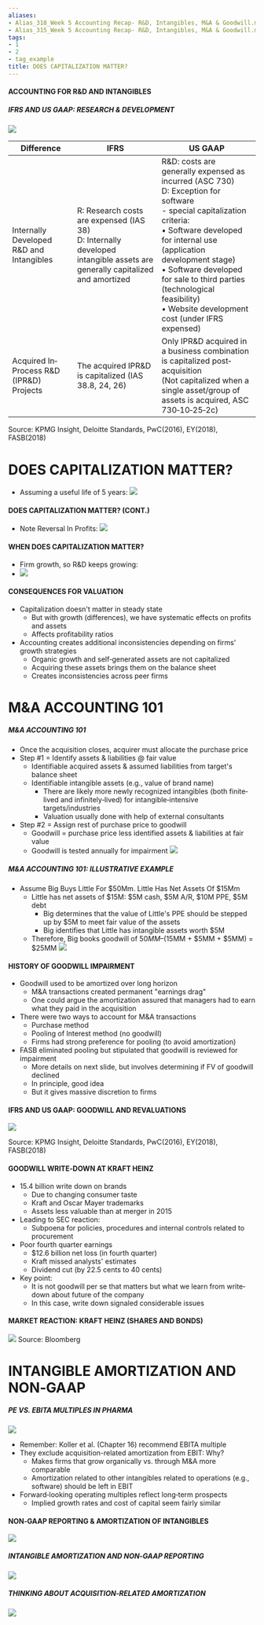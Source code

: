 ```yaml
---
aliases:
- Alias_318_Week 5 Accounting Recap- R&D, Intangibles, M&A & Goodwill.md
- Alias_315_Week 5 Accounting Recap- R&D, Intangibles, M&A & Goodwill.md
tags:
- 1
- 2
- tag_example
title: DOES CAPITALIZATION MATTER?
---
```




#### ACCOUNTING FOR R&D AND INTANGIBLES

##### IFRS AND US GAAP: RESEARCH & DEVELOPMENT

![](4d4cb8293711aed5b6cd43714ad9c35d.png)

| Difference                               | IFRS                                                                                                                           | US GAAP                                                                                                                                                                                                                                                                                                                                       |
| ---------------------------------------- | ------------------------------------------------------------------------------------------------------------------------------ | --------------------------------------------------------------------------------------------------------------------------------------------------------------------------------------------------------------------------------------------------------------------------------------------------------------------------------------------- |
| Internally Developed R&D and Intangibles | R: Research costs are expensed (IAS 38) <br> D: Internally developed intangible assets are generally capitalized and amortized | R&D: costs are generally expensed as incurred (ASC 730)<br>D: Exception for software  <br>- special capitalization criteria:  <br>• Software developed for internal use (application development stage)  <br>• Software developed for sale to third parties (technological feasibility)  <br>• Website development cost (under IFRS expensed) |
| Acquired In‐Process R&D (IPR&D) Projects | The acquired IPR&D is capitalized (IAS 38.8,      24,      26)                                                                           | Only IPR&D acquired in a business combination is capitalized post‐acquisition <br> (Not capitalized when a single asset/group of assets is acquired,      ASC 730‐10‐25‐2c)                                                                                                                                                                        |

Source: KPMG Insight,  Deloitte Standards,  PwC(2016),  EY(2018),  FASB(2018)

# DOES CAPITALIZATION MATTER?
- Assuming a useful life of 5 years:
![](1200e8eb7d1c38aa5c40ac996b0291f4.png)
#### DOES CAPITALIZATION MATTER? (CONT.)
- Note Reversal In Profits:
![](362ef8d8cf2d5b0e3a9af9f015e5acfe.png)

#### WHEN DOES CAPITALIZATION MATTER?
- Firm growth,  so R&D keeps growing:
- ![](f3e598114304fa21a358caf916b8b665.png)

#### CONSEQUENCES FOR VALUATION

- Capitalization doesn't matter in steady state
	- But with growth (differences),  we have systematic effects on profits and assets
	- Affects profitability ratios
- Accounting creates additional inconsistencies depending on firms' growth strategies
	- Organic growth and self‐generated assets are not capitalized
	- Acquiring these assets brings them on the balance sheet
	- Creates inconsistencies across peer firms

# M&A ACCOUNTING 101

##### M&A ACCOUNTING 101
- Once the acquisition closes,  acquirer must allocate the purchase price
- Step #1 = Identify assets & liabilities @ fair value
	- Identifiable acquired assets & assumed liabilities from target's balance sheet
	- Identifiable intangible assets (e.g.,  value of brand name)
		- There are likely more newly recognized intangibles (both finite‐lived and infinitely‐lived) for intangible‐intensive targets/industries
		- Valuation usually done with help of external consultants
- Step #2 = Assign rest of purchase price to goodwill
	- Goodwill = purchase price less identified assets & liabilities at fair value
	- Goodwill is tested annually for impairment
![](f567824f767b18437af3c6acfadfda4b.png)

##### M&A ACCOUNTING 101: ILLUSTRATIVE EXAMPLE
- Assume Big Buys Little For $50Mm. Little Has Net Assets Of $15Mm
	- Little has net assets of $15M: $5M cash,  $5M A/R,      $10M PPE,  $5M debt
		- Big determines that the value of Little's PPE should be stepped up by $5M to meet fair value of the assets
		- Big identifies that Little has intangible assets worth $5M
	- Therefore,  Big books goodwill of $50MM – ($15MM + $5MM + $5MM) = $25MM
![](3960b73a6271caeeb78f1c75c586d1d6.png)
#### HISTORY OF GOODWILL IMPAIRMENT

- Goodwill used to be amortized over long horizon
	- M&A transactions created permanent "earnings drag"
	- One could argue the amortization assured that managers had to earn what they paid in the acquisition
- There were two ways to account for M&A transactions
	- Purchase method
	- Pooling of Interest method (no goodwill)
	- Firms had strong preference for pooling (to avoid amortization)
- FASB eliminated pooling but stipulated that goodwill is reviewed for impairment
	- More details on next slide,  but involves determining if FV of goodwill declined
	- In principle,  good idea
	- But it gives massive discretion to firms

#### IFRS AND US GAAP: GOODWILL AND REVALUATIONS

![](9d252087872803f897a93788aa079289.png)

Source: KPMG Insight,  Deloitte Standards,  PwC(2016),  EY(2018),  FASB(2018)

#### GOODWILL WRITE‐DOWN AT KRAFT HEINZ

- 15.4 billion write down on brands
	- Due to changing consumer taste
	- Kraft and Oscar Mayer trademarks
	- Assets less valuable than at merger in 2015
- Leading to SEC reaction:
	- Subpoena for policies,  procedures and internal controls related to procurement
- Poor fourth quarter earnings
	- $12.6 billion net loss (in fourth quarter)
	- Kraft missed analysts' estimates
	- Dividend cut (by 22.5 cents to 40 cents)
- Key point:
	- It is not goodwill per se that matters but what we learn from write‐down about future of the company
	- In this case,  write down signaled considerable issues

#### MARKET REACTION: KRAFT HEINZ (SHARES AND BONDS)

![](33f3b6fab36070d8288f4a527aa2f096.png)
Source: Bloomberg

# INTANGIBLE AMORTIZATION AND NON‐GAAP

##### PE VS. EBITA MULTIPLES IN PHARMA

![](d30041ded7cc0ce53aaa99538462f1a9.png)

- Remember: Koller et al. (Chapter 16) recommend EBITA multiple
- They exclude acquisition-related amortization from EBIT: Why?
	- Makes firms that grow organically vs. through M&A more comparable
	- Amortization related to other intangibles related to operations (e.g.,  software) should be left in EBIT
- Forward‐looking operating multiples reflect long‐term prospects
	- Implied growth rates and cost of capital seem fairly similar

#### NON‐GAAP REPORTING & AMORTIZATION OF INTANGIBLES

![](edda70d5b7a5101fc0d4471c6de6895d.png)

##### INTANGIBLE AMORTIZATION AND NON‐GAAP REPORTING

![](3319b5a7c509e5ff679bc9cb0fb18de9.png)

##### THINKING ABOUT ACQUISITION‐RELATED AMORTIZATION

![](be1f27f82f81d6c4f282a8e866c8a582.png)